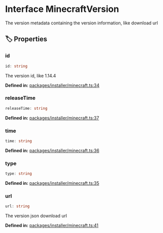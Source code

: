 # Interface MinecraftVersion

The version metadata containing the version information, like download url
## 🏷️ Properties

### id

```ts
id: string
```
The version id, like 1.14.4
<p style="font-size: 14px; color: var(--vp-c-text-2)">
<strong>Defined in:</strong> <a href="https://github.com/voxelum/minecraft-launcher-core-node/blob/master/packages/installer/minecraft.ts#L34" target="_blank" rel="noreferrer">packages/installer/minecraft.ts:34</a>
</p>


### releaseTime

```ts
releaseTime: string
```
<p style="font-size: 14px; color: var(--vp-c-text-2)">
<strong>Defined in:</strong> <a href="https://github.com/voxelum/minecraft-launcher-core-node/blob/master/packages/installer/minecraft.ts#L37" target="_blank" rel="noreferrer">packages/installer/minecraft.ts:37</a>
</p>


### time

```ts
time: string
```
<p style="font-size: 14px; color: var(--vp-c-text-2)">
<strong>Defined in:</strong> <a href="https://github.com/voxelum/minecraft-launcher-core-node/blob/master/packages/installer/minecraft.ts#L36" target="_blank" rel="noreferrer">packages/installer/minecraft.ts:36</a>
</p>


### type

```ts
type: string
```
<p style="font-size: 14px; color: var(--vp-c-text-2)">
<strong>Defined in:</strong> <a href="https://github.com/voxelum/minecraft-launcher-core-node/blob/master/packages/installer/minecraft.ts#L35" target="_blank" rel="noreferrer">packages/installer/minecraft.ts:35</a>
</p>


### url

```ts
url: string
```
The version json download url
<p style="font-size: 14px; color: var(--vp-c-text-2)">
<strong>Defined in:</strong> <a href="https://github.com/voxelum/minecraft-launcher-core-node/blob/master/packages/installer/minecraft.ts#L41" target="_blank" rel="noreferrer">packages/installer/minecraft.ts:41</a>
</p>


